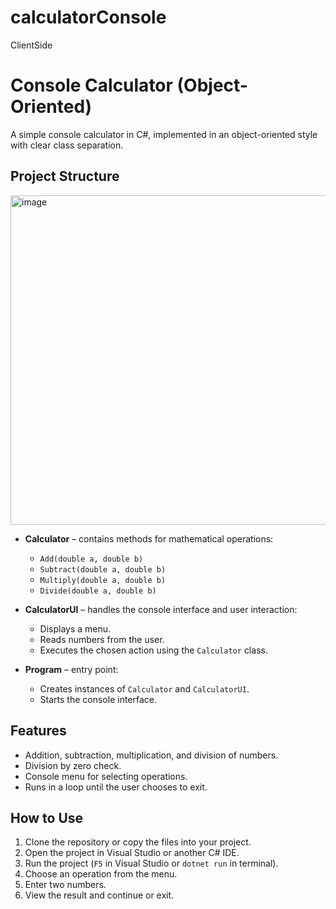 # calculatorConsole
ClientSide

# Console Calculator (Object-Oriented)

A simple console calculator in C#, implemented in an object-oriented style with clear class separation.

## Project Structure
<img width="663" height="527" alt="image" src="https://github.com/user-attachments/assets/bd3ee4a9-f474-4adc-8dda-e8e5d3a77642" />

- **Calculator** – contains methods for mathematical operations:
  - `Add(double a, double b)`
  - `Subtract(double a, double b)`
  - `Multiply(double a, double b)`
  - `Divide(double a, double b)`

- **CalculatorUI** – handles the console interface and user interaction:
  - Displays a menu.
  - Reads numbers from the user.
  - Executes the chosen action using the `Calculator` class.

- **Program** – entry point:
  - Creates instances of `Calculator` and `CalculatorUI`.
  - Starts the console interface.

## Features

- Addition, subtraction, multiplication, and division of numbers.
- Division by zero check.
- Console menu for selecting operations.
- Runs in a loop until the user chooses to exit.

## How to Use

1. Clone the repository or copy the files into your project.
2. Open the project in Visual Studio or another C# IDE.
3. Run the project (`F5` in Visual Studio or `dotnet run` in terminal).
4. Choose an operation from the menu.
5. Enter two numbers.
6. View the result and continue or exit.
